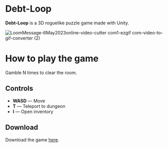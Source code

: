 # Debt-Loop

**Debt-Loop** is a 3D roguelike puzzle game made with Unity.

![LoomMessage-6May2023online-video-cutter com1-ezgif com-video-to-gif-converter (2)](https://github.com/user-attachments/assets/e650d9d5-0895-4c3c-bb92-f100a8841c90)

# How to play the game

Gamble N times to clear the room.

## Controls

- **WASD** — Move  
- **T** — Teleport to dungeon  
- **I** — Open inventory  

## Download

Download the game [here](https://www.dropbox.com/s/9j9jlqgvm8gmd68/Debt%20Loop.zip?dl=0).
